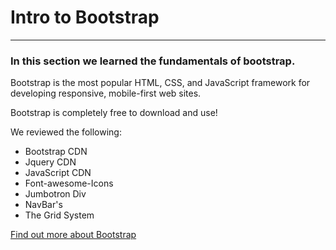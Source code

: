 # Intro to Bootstrap

****************************
### In this section we learned the fundamentals of bootstrap.

Bootstrap is the most popular HTML, CSS, and JavaScript framework for developing responsive, mobile-first web sites.

Bootstrap is completely free to download and use!

We reviewed the following:

* Bootstrap CDN
* Jquery CDN
* JavaScript CDN
* Font-awesome-Icons
* Jumbotron Div
* NavBar's
* The Grid System


[Find out more about Bootstrap](http://getbootstrap.com/)
